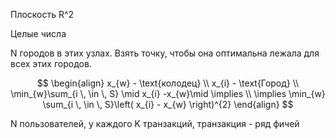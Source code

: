 Плоскость R^2

Целые числа

N городов в этих узлах. Взять точку, чтобы она оптимальна лежала для всех этих городов. 

$$
\begin{align}
x_{w} - \text{колодец} \\
x_{i} - \text{Город} \\
\min_{w}\sum_{i \, \in \, S} \mid x_{i} -x_{w}\mid \implies \\
\implies \min_{w} \sum_{i \, \in \, S}\left( x_{i} - x_{w} \right)^{2} 
\end{align}
$$

N пользователей, у каждого K транзакций, транзакция - ряд фичей